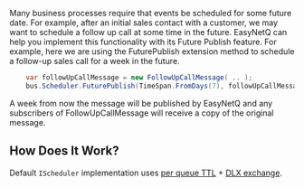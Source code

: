 Many business processes require that events be scheduled for some future date. For example, after an initial sales contact with a customer, we may want to schedule a follow up call at some time in the future. EasyNetQ can help you implement this functionality with its Future Publish feature. For example, here we are using the FuturePublish extension method to schedule a follow-up sales call for a week in the future.
```c#
    var followUpCallMessage = new FollowUpCallMessage( .. );
    bus.Scheduler.FuturePublish(TimeSpan.FromDays(7), followUpCallMessage);
```
A week from now the message will be published by EasyNetQ and any subscribers of FollowUpCallMessage will receive a copy of the original message.


## How Does It Work?

Default `IScheduler` implementation uses [per queue TTL](https://www.rabbitmq.com/ttl.html#queue-ttl) + [DLX exchange](https://www.rabbitmq.com/dlx.htmlhttps://www.rabbitmq.com/dlx.html).


